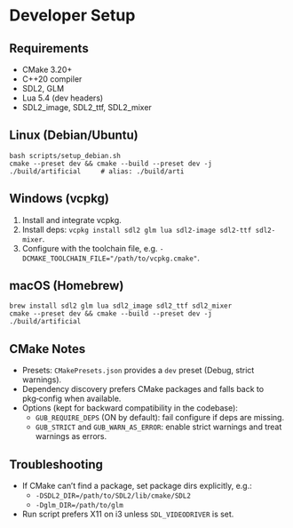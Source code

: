 Developer Setup
===============

Requirements
------------

- CMake 3.20+
- C++20 compiler
- SDL2, GLM
- Lua 5.4 (dev headers)
- SDL2_image, SDL2_ttf, SDL2_mixer

Linux (Debian/Ubuntu)
---------------------

```
bash scripts/setup_debian.sh
cmake --preset dev && cmake --build --preset dev -j
./build/artificial     # alias: ./build/arti
```

Windows (vcpkg)
---------------

1) Install and integrate vcpkg.
2) Install deps: `vcpkg install sdl2 glm lua sdl2-image sdl2-ttf sdl2-mixer`.
3) Configure with the toolchain file, e.g. `-DCMAKE_TOOLCHAIN_FILE="/path/to/vcpkg.cmake"`.

macOS (Homebrew)
----------------

```
brew install sdl2 glm lua sdl2_image sdl2_ttf sdl2_mixer
cmake --preset dev && cmake --build --preset dev -j
./build/artificial
```

CMake Notes
-----------

- Presets: `CMakePresets.json` provides a `dev` preset (Debug, strict warnings).
- Dependency discovery prefers CMake packages and falls back to pkg‑config when available.
- Options (kept for backward compatibility in the codebase):
  - `GUB_REQUIRE_DEPS` (ON by default): fail configure if deps are missing.
  - `GUB_STRICT` and `GUB_WARN_AS_ERROR`: enable strict warnings and treat warnings as errors.

Troubleshooting
---------------

- If CMake can’t find a package, set package dirs explicitly, e.g.:
  - `-DSDL2_DIR=/path/to/SDL2/lib/cmake/SDL2`
  - `-Dglm_DIR=/path/to/glm`
- Run script prefers X11 on i3 unless `SDL_VIDEODRIVER` is set.

